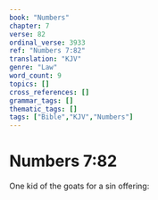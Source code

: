 ```yaml
---
book: "Numbers"
chapter: 7
verse: 82
ordinal_verse: 3933
ref: "Numbers 7:82"
translation: "KJV"
genre: "Law"
word_count: 9
topics: []
cross_references: []
grammar_tags: []
thematic_tags: []
tags: ["Bible","KJV","Numbers"]
---
```


# Numbers 7:82

One kid of the goats for a sin offering:
